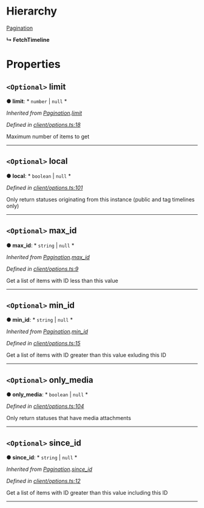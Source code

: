 

# Hierarchy

 [Pagination](_client_options_.pagination.md)

**↳ FetchTimeline**

# Properties

<a id="limit"></a>

## `<Optional>` limit

**● limit**: * `number` &#124; `null`
*

*Inherited from [Pagination](_client_options_.pagination.md).[limit](_client_options_.pagination.md#limit)*

*Defined in [client/options.ts:18](https://github.com/lagunehq/core/blob/e57dc9c/src/client/options.ts#L18)*

Maximum number of items to get

___
<a id="local"></a>

## `<Optional>` local

**● local**: * `boolean` &#124; `null`
*

*Defined in [client/options.ts:101](https://github.com/lagunehq/core/blob/e57dc9c/src/client/options.ts#L101)*

Only return statuses originating from this instance (public and tag timelines only)

___
<a id="max_id"></a>

## `<Optional>` max_id

**● max_id**: * `string` &#124; `null`
*

*Inherited from [Pagination](_client_options_.pagination.md).[max_id](_client_options_.pagination.md#max_id)*

*Defined in [client/options.ts:9](https://github.com/lagunehq/core/blob/e57dc9c/src/client/options.ts#L9)*

Get a list of items with ID less than this value

___
<a id="min_id"></a>

## `<Optional>` min_id

**● min_id**: * `string` &#124; `null`
*

*Inherited from [Pagination](_client_options_.pagination.md).[min_id](_client_options_.pagination.md#min_id)*

*Defined in [client/options.ts:15](https://github.com/lagunehq/core/blob/e57dc9c/src/client/options.ts#L15)*

Get a list of items with ID greater than this value exluding this ID

___
<a id="only_media"></a>

## `<Optional>` only_media

**● only_media**: * `boolean` &#124; `null`
*

*Defined in [client/options.ts:104](https://github.com/lagunehq/core/blob/e57dc9c/src/client/options.ts#L104)*

Only return statuses that have media attachments

___
<a id="since_id"></a>

## `<Optional>` since_id

**● since_id**: * `string` &#124; `null`
*

*Inherited from [Pagination](_client_options_.pagination.md).[since_id](_client_options_.pagination.md#since_id)*

*Defined in [client/options.ts:12](https://github.com/lagunehq/core/blob/e57dc9c/src/client/options.ts#L12)*

Get a list of items with ID greater than this value including this ID

___


